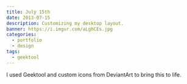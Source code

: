 ```yaml
---
title: July 15th
date: 2013-07-15
description: Customizing my desktop layout.
banner: https://i.imgur.com/aLghCEs.jpg
categories:
  - portfolio
  - design
tags:
  - geektool
---
```


I used Geektool and custom icons from DeviantArt to bring this to life.
